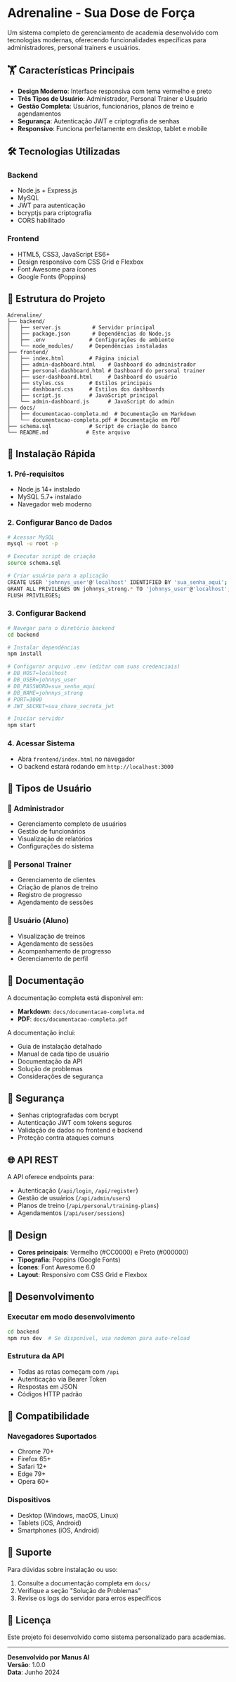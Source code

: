 # Adrenaline - Sua Dose de Força

Um sistema completo de gerenciamento de academia desenvolvido com tecnologias modernas, oferecendo funcionalidades específicas para administradores, personal trainers e usuários.

## 🏋️ Características Principais

- **Design Moderno**: Interface responsiva com tema vermelho e preto
- **Três Tipos de Usuário**: Administrador, Personal Trainer e Usuário
- **Gestão Completa**: Usuários, funcionários, planos de treino e agendamentos
- **Segurança**: Autenticação JWT e criptografia de senhas
- **Responsivo**: Funciona perfeitamente em desktop, tablet e mobile

## 🛠️ Tecnologias Utilizadas

### Backend
- Node.js + Express.js
- MySQL
- JWT para autenticação
- bcryptjs para criptografia
- CORS habilitado

### Frontend
- HTML5, CSS3, JavaScript ES6+
- Design responsivo com CSS Grid e Flexbox
- Font Awesome para ícones
- Google Fonts (Poppins)

## 📁 Estrutura do Projeto

```
Adrenaline/
├── backend/
│   ├── server.js          # Servidor principal
│   ├── package.json       # Dependências do Node.js
│   ├── .env              # Configurações de ambiente
│   └── node_modules/     # Dependências instaladas
├── frontend/
│   ├── index.html        # Página inicial
│   ├── admin-dashboard.html    # Dashboard do administrador
│   ├── personal-dashboard.html # Dashboard do personal trainer
│   ├── user-dashboard.html     # Dashboard do usuário
│   ├── styles.css        # Estilos principais
│   ├── dashboard.css     # Estilos dos dashboards
│   ├── script.js         # JavaScript principal
│   └── admin-dashboard.js      # JavaScript do admin
├── docs/
│   ├── documentacao-completa.md  # Documentação em Markdown
│   └── documentacao-completa.pdf # Documentação em PDF
├── schema.sql            # Script de criação do banco
└── README.md            # Este arquivo
```

## 🚀 Instalação Rápida

### 1. Pré-requisitos
- Node.js 14+ instalado
- MySQL 5.7+ instalado
- Navegador web moderno

### 2. Configurar Banco de Dados
```bash
# Acessar MySQL
mysql -u root -p

# Executar script de criação
source schema.sql

# Criar usuário para a aplicação
CREATE USER 'johnnys_user'@'localhost' IDENTIFIED BY 'sua_senha_aqui';
GRANT ALL PRIVILEGES ON johnnys_strong.* TO 'johnnys_user'@'localhost';
FLUSH PRIVILEGES;
```

### 3. Configurar Backend
```bash
# Navegar para o diretório backend
cd backend

# Instalar dependências
npm install

# Configurar arquivo .env (editar com suas credenciais)
# DB_HOST=localhost
# DB_USER=johnnys_user
# DB_PASSWORD=sua_senha_aqui
# DB_NAME=johnnys_strong
# PORT=3000
# JWT_SECRET=sua_chave_secreta_jwt

# Iniciar servidor
npm start
```

### 4. Acessar Sistema
- Abra `frontend/index.html` no navegador
- O backend estará rodando em `http://localhost:3000`

## 👥 Tipos de Usuário

### 🔧 Administrador
- Gerenciamento completo de usuários
- Gestão de funcionários
- Visualização de relatórios
- Configurações do sistema

### 💪 Personal Trainer
- Gerenciamento de clientes
- Criação de planos de treino
- Registro de progresso
- Agendamento de sessões

### 🏃 Usuário (Aluno)
- Visualização de treinos
- Agendamento de sessões
- Acompanhamento de progresso
- Gerenciamento de perfil

## 📖 Documentação

A documentação completa está disponível em:
- **Markdown**: `docs/documentacao-completa.md`
- **PDF**: `docs/documentacao-completa.pdf`

A documentação inclui:
- Guia de instalação detalhado
- Manual de cada tipo de usuário
- Documentação da API
- Solução de problemas
- Considerações de segurança

## 🔐 Segurança

- Senhas criptografadas com bcrypt
- Autenticação JWT com tokens seguros
- Validação de dados no frontend e backend
- Proteção contra ataques comuns

## 🌐 API REST

A API oferece endpoints para:
- Autenticação (`/api/login`, `/api/register`)
- Gestão de usuários (`/api/admin/users`)
- Planos de treino (`/api/personal/training-plans`)
- Agendamentos (`/api/user/sessions`)

## 🎨 Design

- **Cores principais**: Vermelho (#CC0000) e Preto (#000000)
- **Tipografia**: Poppins (Google Fonts)
- **Ícones**: Font Awesome 6.0
- **Layout**: Responsivo com CSS Grid e Flexbox

## 🔧 Desenvolvimento

### Executar em modo desenvolvimento
```bash
cd backend
npm run dev  # Se disponível, usa nodemon para auto-reload
```

### Estrutura da API
- Todas as rotas começam com `/api`
- Autenticação via Bearer Token
- Respostas em JSON
- Códigos HTTP padrão

## 📱 Compatibilidade

### Navegadores Suportados
- Chrome 70+
- Firefox 65+
- Safari 12+
- Edge 79+
- Opera 60+

### Dispositivos
- Desktop (Windows, macOS, Linux)
- Tablets (iOS, Android)
- Smartphones (iOS, Android)

## 🤝 Suporte

Para dúvidas sobre instalação ou uso:
1. Consulte a documentação completa em `docs/`
2. Verifique a seção "Solução de Problemas"
3. Revise os logs do servidor para erros específicos

## 📄 Licença

Este projeto foi desenvolvido como sistema personalizado para academias.

---

**Desenvolvido por Manus AI**  
**Versão**: 1.0.0  
**Data**: Junho 2024

